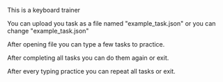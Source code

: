 This is a keyboard trainer

You can upload you task as a file named "example_task.json" or you can change "example_task.json"

After opening file you can type a few tasks to practice.

After completing all tasks you can do them again or exit.

After every typing practice you can repeat all tasks or exit.
